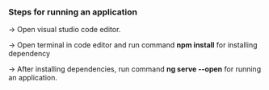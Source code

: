 ### Steps for running an application

-> Open visual studio code editor.

-> Open terminal in code editor and run command <b>npm install</b> for installing dependency

-> After installing dependencies, run command <b>ng serve --open</b> for running an application.
